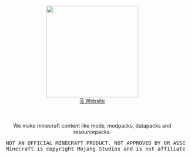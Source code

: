<p align="center">
  <img alt="" src="https://storyanvil.github.io/assets/StoryAnvil.svg" height="250">
  <br>
  <a href="https://storyanvil.github.io?from=orgprofile">🗒️ Website</a>
</p>
<br>
<p align="center">
  We make minecraft content like mods, modpacks, datapacks and resourcepacks.
</p>
<pre>
  NOT AN OFFICIAL MINECRAFT PRODUCT. NOT APPROVED BY OR ASSOCIATED WITH MOJANG. 
  Minecraft is copyright Mojang Studios and is not affiliated with this site.
</pre>

